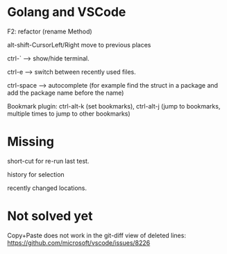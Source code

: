 # Golang and VSCode

F2: refactor (rename Method)

alt-shift-CursorLeft/Right move to previous places

ctrl-` --> show/hide terminal.

ctrl-e --> switch between recently used files.

ctrl-space --> autocomplete (for example find the struct in a package and add the package name before the name)

Bookmark plugin: ctrl-alt-k (set bookmarks), ctrl-alt-j (jump to bookmarks, multiple times to jump to other bookmarks)

# Missing

short-cut for re-run last test.

history for selection

recently changed locations.

# Not solved yet

Copy+Paste does not work in the git-diff view of deleted lines: https://github.com/microsoft/vscode/issues/8226



